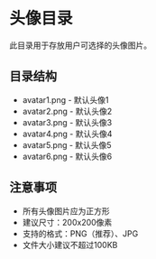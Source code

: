 # 头像目录

此目录用于存放用户可选择的头像图片。

## 目录结构
- avatar1.png - 默认头像1
- avatar2.png - 默认头像2
- avatar3.png - 默认头像3
- avatar4.png - 默认头像4
- avatar5.png - 默认头像5
- avatar6.png - 默认头像6

## 注意事项
- 所有头像图片应为正方形
- 建议尺寸：200x200像素
- 支持的格式：PNG（推荐）、JPG
- 文件大小建议不超过100KB 